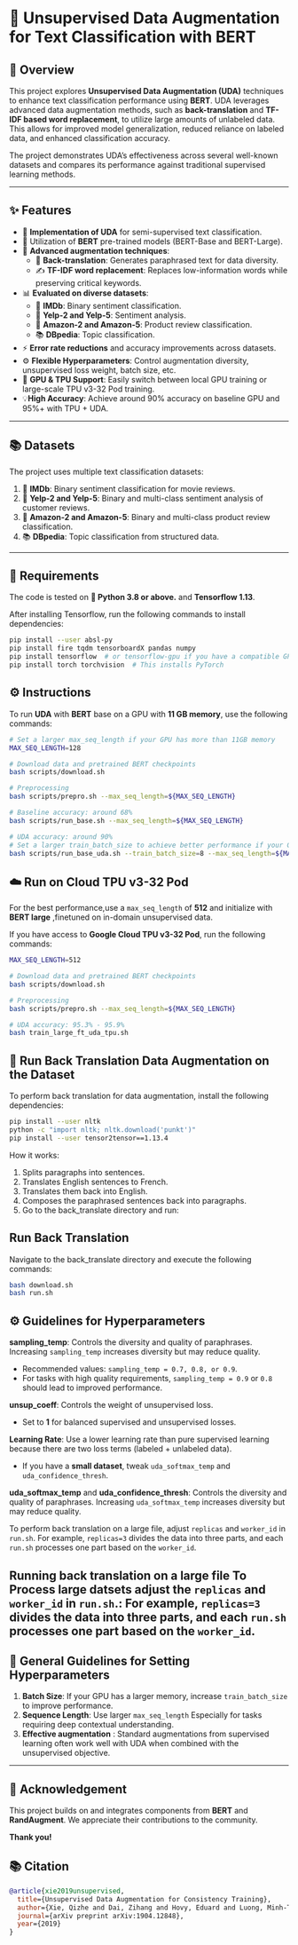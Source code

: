 # 🌟 **Unsupervised Data Augmentation for Text Classification with BERT**

## 📖 **Overview**
This project explores **Unsupervised Data Augmentation (UDA)** techniques to enhance text classification performance using **BERT**. UDA leverages advanced data augmentation methods, such as **back-translation** and **TF-IDF based word replacement**, to utilize large amounts of unlabeled data. This allows for improved model generalization, reduced reliance on labeled data, and enhanced classification accuracy.

The project demonstrates UDA’s effectiveness across several well-known datasets and compares its performance against traditional supervised learning methods.

---

## ✨ **Features**
- 🚀 **Implementation of UDA** for semi-supervised text classification.
- 🤖 Utilization of **BERT** pre-trained models (BERT-Base and BERT-Large).
- 🔄 **Advanced augmentation techniques**:
  - 🔁 **Back-translation**: Generates paraphrased text for data diversity.
  - ✍️ **TF-IDF word replacement**: Replaces low-information words while preserving critical keywords.
- 📊 **Evaluated on diverse datasets**:
  - 🎥 **IMDb**: Binary sentiment classification.
  - 📝 **Yelp-2 and Yelp-5**: Sentiment analysis.
  - 🛒 **Amazon-2 and Amazon-5**: Product review classification.
  - 📚 **DBpedia**: Topic classification.
- ⚡ **Error rate reductions** and accuracy improvements across datasets.
- ⚙️ **Flexible Hyperparameters**: Control augmentation diversity, unsupervised loss weight, batch size, etc.
- 🔋 **GPU & TPU Support**: Easily switch between local GPU training or large-scale TPU v3-32 Pod training.
- 💡**High Accuracy**: Achieve around 90% accuracy on baseline GPU and 95%+ with TPU + UDA.


---

## 📚 **Datasets**
The project uses multiple text classification datasets:
1. 🎥 **IMDb**: Binary sentiment classification for movie reviews.
2. 📝 **Yelp-2 and Yelp-5**: Binary and multi-class sentiment analysis of customer reviews.
3. 🛒 **Amazon-2 and Amazon-5**: Binary and multi-class product review classification.
4. 📚 **DBpedia**: Topic classification from structured data.

---



## 🎉 Requirements

The code is tested on **🐍 Python 3.8 or above.** and **Tensorflow 1.13**.  

After installing Tensorflow, run the following commands to install dependencies:

```bash
pip install --user absl-py
pip install fire tqdm tensorboardX pandas numpy
pip install tensorflow  # or tensorflow-gpu if you have a compatible GPU
pip install torch torchvision  # This installs PyTorch
```
## ⚙️ Instructions

To run **UDA** with **BERT** base on a GPU with **11 GB memory**, use the following commands:

```bash
# Set a larger max_seq_length if your GPU has more than 11GB memory
MAX_SEQ_LENGTH=128

# Download data and pretrained BERT checkpoints
bash scripts/download.sh

# Preprocessing
bash scripts/prepro.sh --max_seq_length=${MAX_SEQ_LENGTH}

# Baseline accuracy: around 68%
bash scripts/run_base.sh --max_seq_length=${MAX_SEQ_LENGTH}

# UDA accuracy: around 90%
# Set a larger train_batch_size to achieve better performance if your GPU has a larger memory.
bash scripts/run_base_uda.sh --train_batch_size=8 --max_seq_length=${MAX_SEQ_LENGTH}
```


## ☁️ Run on Cloud TPU v3-32 Pod

For the best performance,use a `max_seq_length` of **512** and initialize with **BERT large** ,finetuned on in-domain unsupervised data.

If you have access to **Google Cloud TPU v3-32 Pod**, run the following commands:

```bash
MAX_SEQ_LENGTH=512

# Download data and pretrained BERT checkpoints
bash scripts/download.sh

# Preprocessing
bash scripts/prepro.sh --max_seq_length=${MAX_SEQ_LENGTH}

# UDA accuracy: 95.3% - 95.9%
bash train_large_ft_uda_tpu.sh
```

## 🔀 Run Back Translation Data Augmentation on the Dataset

To perform back translation for data augmentation, install the following dependencies:


```bash
pip install --user nltk
python -c "import nltk; nltk.download('punkt')"
pip install --user tensor2tensor==1.13.4
```
How it works:

1. Splits paragraphs into sentences.
2. Translates English sentences to French.
3. Translates them back into English.
4. Composes the paraphrased sentences back into paragraphs.
5. Go to the back_translate directory and run:

## Run Back Translation
Navigate to the back_translate directory and execute the following commands:

```bash
bash download.sh
bash run.sh
```

## ⚙️ Guidelines for Hyperparameters

**sampling_temp**: Controls the diversity and quality of paraphrases. Increasing `sampling_temp` increases diversity but may reduce quality.  
- Recommended values: `sampling_temp = 0.7, 0.8, or 0.9`.  
- For tasks with high quality requirements, `sampling_temp = 0.9` or `0.8` should lead to improved performance.  

**unsup_coeff**: Controls the weight of unsupervised loss.
- Set to **1** for balanced supervised and unsupervised losses.

**Learning Rate**: Use a lower learning rate than pure supervised learning because there are two loss terms (labeled + unlabeled data).
- If you have a **small dataset**, tweak `uda_softmax_temp` and `uda_confidence_thresh`.

**uda_softmax_temp** and **uda_confidence_thresh**: Controls the diversity and quality of paraphrases. Increasing `uda_softmax_temp` increases diversity but may reduce quality.

To perform back translation on a large file, adjust `replicas` and `worker_id` in `run.sh`. For example, `replicas=3` divides the data into three parts, and each `run.sh` processes one part based on the `worker_id`.

**Running back translation on a large file**
To Process large datsets adjust the `replicas` and `worker_id` in `run.sh`.:
For example, `replicas=3` divides the data into three parts, and each `run.sh` processes one part based on the `worker_id`.
---

## 📌 General Guidelines for Setting Hyperparameters
1. **Batch Size**: If your GPU has a larger memory, increase `train_batch_size` to improve performance.
2. **Sequence Length**: Use larger `max_seq_length` Especially for tasks requiring deep contextual understanding.
3. **Effective augmentation** : Standard augmentations from supervised learning often work well with UDA when combined with the unsupervised objective.


---

## 🙏 Acknowledgement

This project builds on and integrates components from **BERT** and **RandAugment**. We appreciate their contributions to the community.

**Thank you!**

## 📚 Citation

```bibtex
@article{xie2019unsupervised,
  title={Unsupervised Data Augmentation for Consistency Training},
  author={Xie, Qizhe and Dai, Zihang and Hovy, Eduard and Luong, Minh-Thang and Le, Quoc V},
  journal={arXiv preprint arXiv:1904.12848},
  year={2019}
}
